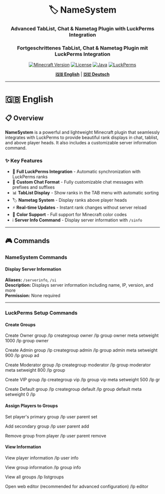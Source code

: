 <div align="center">

# 🏷️ NameSystem

### Advanced TabList, Chat & Nametag Plugin with LuckPerms Integration
### Fortgeschrittenes TabList, Chat & Nametag Plugin mit LuckPerms Integration

[![Minecraft Version](https://img.shields.io/badge/Minecraft-1.21+-green.svg)](https://www.spigotmc.org/)
[![License](https://img.shields.io/badge/License-GPL--3.0-blue.svg)](LICENSE)
[![Java](https://img.shields.io/badge/Java-17+-orange.svg)](https://www.java.com/)
[![LuckPerms](https://img.shields.io/badge/Requires-LuckPerms-purple.svg)](https://luckperms.net/)

**[🇬🇧 English](#-english)** | **[🇩🇪 Deutsch](#-deutsch)**

</div>

---

# 🇬🇧 English

## 📋 Overview

**NameSystem** is a powerful and lightweight Minecraft plugin that seamlessly integrates with LuckPerms to provide beautiful rank displays in chat, tablist, and above player heads. It also includes a customizable server information command.

### ✨ Key Features

- 🔗 **Full LuckPerms Integration** - Automatic synchronization with LuckPerms ranks
- 💬 **Custom Chat Format** - Fully customizable chat messages with prefixes and suffixes
- 📊 **TabList Display** - Show ranks in the TAB menu with automatic sorting
- 🏷️ **Nametag System** - Display ranks above player heads
- ⚡ **Real-time Updates** - Instant rank changes without server reload
- 🎨 **Color Support** - Full support for Minecraft color codes
- ℹ️ **Server Info Command** - Display server information with `/sinfo`

---

## 🎮 Commands

### NameSystem Commands

#### Display Server Information
**Aliases:** `/serverinfo`, `/si`  
**Description:** Displays server information including name, IP, version, and more  
**Permission:** None required

---

### LuckPerms Setup Commands

#### Create Groups
Create Owner group
/lp creategroup owner
/lp group owner meta setweight 1000
/lp group owner

Create Admin group
/lp creategroup admin
/lp group admin meta setweight 900
/lp group ad

Create Moderator group
/lp creategroup moderator
/lp group moderator meta setweight 800
/lp group

Create VIP group
/lp creategroup vip
/lp group vip meta setweight 500
/lp gr

Create Default group
/lp creategroup default
/lp group default meta setweight 0
/lp

#### Assign Players to Groups
Set player's primary group
/lp user <player> parent set <group>

Add secondary group
/lp user <player> parent add <group>

Remove group from player
/lp user <player> parent remove <group>


#### View Information
View player information
/lp user <player> info

View group information
/lp group <group> info

View all groups
/lp listgroups

Open web editor (recommended for advanced configuration)
/lp editor
